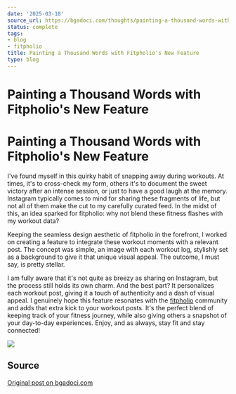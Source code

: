 ```yaml
---
date: '2025-03-18'
source_url: https://bgadoci.com/thoughts/painting-a-thousand-words-with-fitpholio
status: complete
tags:
- blog
- fitpholio
title: Painting a Thousand Words with Fitpholio's New Feature
type: blog
---
```


# Painting a Thousand Words with Fitpholio's New Feature

# Painting a Thousand Words with Fitpholio's New Feature

I've found myself in this quirky habit of snapping away during workouts. At times, it's to cross-check my form, others it's to document the sweet victory after an intense session, or just to have a good laugh at the memory. Instagram typically comes to mind for sharing these fragments of life, but not all of them make the cut to my carefully curated feed. In the midst of this, an idea sparked for fitpholio: why not blend these fitness flashes with my workout data?

Keeping the seamless design aesthetic of fitpholio in the forefront, I worked on creating a feature to integrate these workout moments with a relevant post. The concept was simple, an image with each workout log, stylishly set as a background to give it that unique visual appeal. The outcome, I must say, is pretty stellar.

I am fully aware that it's not quite as breezy as sharing on Instagram, but the process still holds its own charm. And the best part? It personalizes each workout post, giving it a touch of authenticity and a dash of visual appeal. I genuinely hope this feature resonates with the [fitpholio](https://fitpholio.com) community and adds that extra kick to your workout posts. It's the perfect blend of keeping track of your fitness journey, while also giving others a snapshot of your day-to-day experiences. Enjoy, and as always, stay fit and stay connected!

![](images/large_Screenshot_2023_06_14_at_11_29_42_PM_a26d73ab75.png)

## Source
[Original post on bgadoci.com](https://bgadoci.com/thoughts/painting-a-thousand-words-with-fitpholio)
